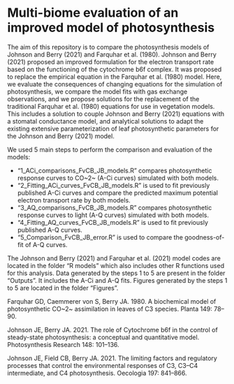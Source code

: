 # Multi-biome evaluation of an improved model of photosynthesis

The aim of this repository is to compare the photosynthesis models of Johnson and Berry (2021) and Farquhar et al. (1980). 
Johnson and Berry (2021) proposed an improved formulation for the electron transport rate based on the functioning of the cytochrome b6f complex. It was proposed to replace the empirical equation in the Farquhar et al. (1980) model. Here, we evaluate the consequences of changing equations for the simulation of photosynthesis, we compare the model fits with gas exchange observations, and we propose solutions for the replacement of the traditional Farquhar et al. (1980) equations for use in vegetation models. This includes a solution to couple Johnson and Berry (2021) equations with a stomatal conductance model, and analytical solutions to adapt the existing extensive parameterization of leaf photosynthetic parameters for the Johnson and Berry (2021) model.


We used 5 main steps to perform the comparison and evaluation of the models:
- “1_ACi_comparisons_FvCB_JB_models.R” compares photosynthetic response curves to CO~2~ (A-Ci curves) simulated with both models.
- “2_Fitting_ACi_curves_FvCB_JB_models.R” is used to fit previously published A-Ci curves and compare the predicted maximum potential electron transport rate by both models. 
- “3_AQ_comparisons_FvCB_JB_models.R” compares photosynthetic response curves to light (A-Q curves) simulated with both models.
- “4_Fitting_AQ_curves_FvCB_JB_models.R” is used to fit previously published A-Q curves.
- “5_Comparison_FvCB_JB_error.R” is used to compare the goodness-of-fit of A-Q curves.

The Johnson and Berry (2021) and Farquhar et al. (2021) model codes are located in the folder “R models” which also includes other R functions used for this analysis.
Data generated by the steps 1 to 5 are present in the folder “Outputs”. It includes the A-Ci and A-Q fits.
Figures generated by the steps 1 to 5 are located in the folder “Figures”.


Farquhar GD, Caemmerer  von S, Berry JA. 1980. A biochemical model of photosynthetic CO~2~ assimilation in leaves of C3 species. Planta 149: 78–90.

Johnson JE, Berry JA. 2021. The role of Cytochrome b6f in the control of steady-state photosynthesis: a conceptual and quantitative model. Photosynthesis Research 148: 101–136.

Johnson JE, Field CB, Berry JA. 2021. The limiting factors and regulatory processes that control the environmental responses of C3, C3–C4 intermediate, and C4 photosynthesis. Oecologia 197: 841–866.


